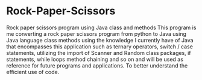 # Rock-Paper-Scissors
Rock paper scissors program using Java class and methods
This program is me converting a rock paper scissors program from python
to Java using Java language class methods using the knowledge I currently have of Java
that encompasses this application such as ternary operators, switch / case statements,
utilizing the import of Scanner and Random class packages, if statements, while loops
method chaining and so on and will be used as reference for future programs and applications.
To better understand the efficient use of code.
